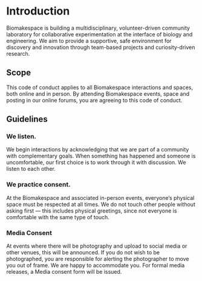  # Introduction
  
 Biomakespace is building a multidisciplinary, volunteer-driven community laboratory for collaborative experimentation at the interface of biology and engineering. We aim to provide a supportive, safe environment for discovery and innovation through team-based projects and curiosity-driven research.
  
 ## Scope
  
 This code of conduct applies to all Biomakespace interactions and spaces, both online and in person. By attending Biomakespace events, space and posting in our online forums, you are agreeing to this code of conduct.
  
 ## Guidelines
  
 ### We listen.
 
 We begin interactions by acknowledging that we are part of a community with complementary goals. When something has happened and someone is uncomfortable, our first choice is to work through it with discussion. We listen to each other.
 
 ### We practice consent.
 
 At the Biomakespace and associated in-person events, everyone’s physical space must be respected at all times. We do not touch other people without asking first — this includes physical greetings, since not everyone is comfortable with the same type of touch.
 
 ### Media Consent
 
 At events where there will be photography and upload to social media or other venues, this will be announced. If you do not wish to be photographed, you are responsible for alerting the photographer to move you out of frame. We are happy to accommodate you. For formal media releases, a Media consent form will be issued.

